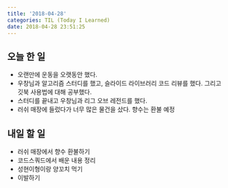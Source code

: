 ```yaml
---
title: '2018-04-28'
categories: TIL (Today I Learned)
date: 2018-04-28 23:51:25
---
```


## 오늘 한 일
  * 오랜만에 운동을 오랫동안 했다.
  * 우창님과 알고리즘 스터디를 했고, 슬라이드 라이브러리 코드 리뷰를 했다. 그리고 깃북 사용법에 대해 공부했다.
  * 스터디를 끝내고 우창님과 리그 오브 레전드를 했다.
  * 러쉬 매장에 들렀다가 너무 많은 물건을 샀다. 향수는 환불 예정


## 내일 할 일
  * 러쉬 매장에서 향수 환불하기
  * 코드스쿼드에서 배운 내용 정리
  * 성현이형이랑 양꼬치 먹기
  * 이발하기